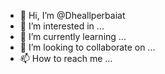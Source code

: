 - 👋 Hi, I’m @Dheallperbaiat
- 👀 I’m interested in ...
- 🌱 I’m currently learning ...
- 💞️ I’m looking to collaborate on ...
- 📫 How to reach me ...

<!---
Dheallperbaiat/Dheallperbaiat is a ✨ special ✨ repository because its `README.md` (this file) appears on your GitHub profile.
You can click the Preview link to take a look at your changes.
--->
